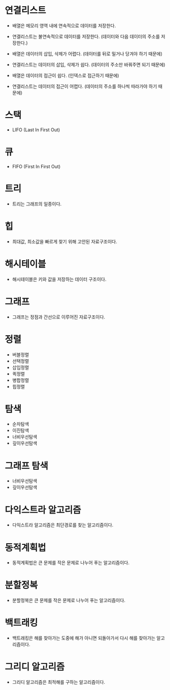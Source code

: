 # 연결리스트
- 배열은 메모리 영역 내에 연속적으로 데이터를 저장한다.
- 연결리스트는 불연속적으로 데이터를 저장한다. (데이터와 다음 데이터의 주소를 저장한다.)

- 배열은 데이터의 삽입, 삭제가 어렵다. (데이터를 뒤로 밀거나 당겨야 하기 때문에)
- 연결리스트는 데이터의 삽입, 삭제가 쉽다. (데이터의 주소만 바꿔주면 되기 때문에)

- 배열은 데이터의 접근이 쉽다. (인덱스로 접근하기 때문에)
- 연결리스트는 데이터의 접근이 어렵다. (데이터의 주소를 하나씩 따라가야 하기 때문에)

# 스택
- LIFO (Last In First Out)

# 큐
- FIFO (First In First Out)

# 트리
- 트리는 그래프의 일종이다.

# 힙
- 최대값, 최소값을 빠르게 찾기 위해 고안된 자료구조이다.

# 해시테이블
- 해시테이블은 키와 값을 저장하는 데이터 구조이다.

# 그래프
- 그래프는 정점과 간선으로 이루어진 자료구조이다.

# 정렬
- 버블정렬
- 선택정렬
- 삽입정렬
- 퀵정렬
- 병합정렬
- 힙정렬

# 탐색
- 순차탐색
- 이진탐색
- 너비우선탐색
- 깊이우선탐색

# 그래프 탐색
- 너비우선탐색
- 깊이우선탐색

# 다익스트라 알고리즘
- 다익스트라 알고리즘은 최단경로를 찾는 알고리즘이다.

# 동적계획법
- 동적계획법은 큰 문제를 작은 문제로 나누어 푸는 알고리즘이다.

# 분할정복
- 분할정복은 큰 문제를 작은 문제로 나누어 푸는 알고리즘이다.

# 백트래킹
- 백트래킹은 해를 찾아가는 도중에 해가 아니면 되돌아가서 다시 해를 찾아가는 알고리즘이다.

# 그리디 알고리즘
- 그리디 알고리즘은 최적해를 구하는 알고리즘이다.